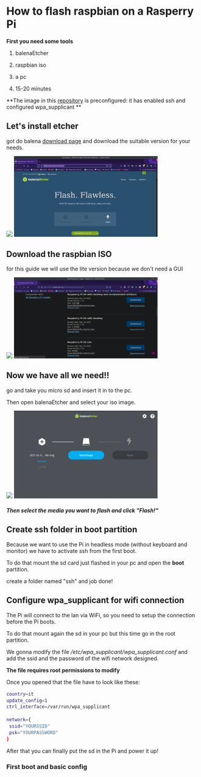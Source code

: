 # How to flash raspbian on a Rasperry Pi

**First you need some tools**

1. balenaEtcher

2. raspbian iso

3. a pc

4. 15-20 minutes

**The image in this [repository](https://drive.google.com/file/d/1wLuyTCQxGp63mAIFYXXDNSh0i43EToBi/view?usp=sharing) is preconfigured: it has enabled ssh and configured wpa_supplicant **

## Let's install etcher

got do balena [download page](https://www.balena.io/etcher/) and download the suitable version for your needs.

![](/home/rdfilippo/Desktop/Scuola/howToFlashARaspberry/Screenshot_20211005_092258.png)
<img title="image" src="https://github.com/filippo-ferrando/howToFlashARaspberry/blob/master/Screenshot_20211005_092258.png" alt="" width="377" data-align="center">

## Download the raspbian ISO

for this guide we will use the lite version because we don't need a GUI

![](/home/rdfilippo/Desktop/Scuola/howToFlashARaspberry/Screenshot_20211005_092632.png)
<img title="image" src="https://github.com/filippo-ferrando/howToFlashARaspberry/blob/master/Screenshot_20211005_092632.png" alt="" width="377" data-align="center">

## Now we have all we need!!

go and take you micro sd and insert it in to the pc.

Then open balenaEtcher and select your iso image.

![](/home/rdfilippo/Desktop/Scuola/howToFlashARaspberry/Screenshot_20211006_080927.png)
<img title="image" src="https://github.com/filippo-ferrando/howToFlashARaspberry/blob/master/Screenshot_20211006_080927.png" alt="" width="377" data-align="center">

##### Then select the media you want to flash and click "Flash!"

## Create ssh folder in boot partition

Because we want to use the Pi in headless mode (without keyboard and monitor) we have to activate ssh from the first boot.

To do that mount the sd card just flashed in your pc and open the **boot** partition.

create a folder named "ssh" and job done!

## Configure wpa_supplicant for wifi connection

The Pi will connect to the lan via WiFi, so you need to setup the connection before the Pi boots.

To do that mount again the sd in your pc but this time go in the root partition.

We gonna modify the file */etc/wpa_supplicant/wpa_supplicant.conf* and add the ssid and the password of the wifi network designed.

**The file requires root permissions to modify**

Once you opened that the file have to look like these:

```bash
country=it
update_config=1
ctrl_interface=/var/run/wpa_supplicant

network={
 ssid="YOURSSID"
 psk="YOURPASSWORD"
}
```

After that you can finally put the sd in the Pi and power it up!

### First boot and basic config
